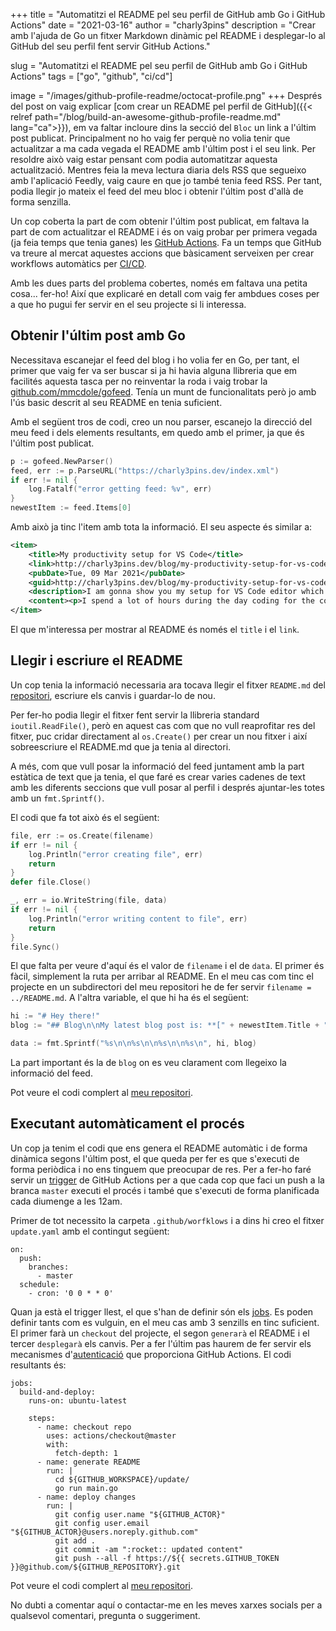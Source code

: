 +++
title = "Automatitzi el README pel seu perfil de GitHub amb Go i GitHub Actions"
date = "2021-03-16"
author = "charly3pins"
description = "Crear amb l'ajuda de Go un fitxer Markdown dinàmic pel README i desplegar-lo al GitHub del seu perfil fent servir GitHub Actions."

slug = "Automatitzi el README pel seu perfil de GitHub amb Go i GitHub Actions"
tags = ["go", "github", "ci/cd"]

image = "/images/github-profile-readme/octocat-profile.png"
+++
Després del post on vaig explicar [com crear un README pel perfil de GitHub]({{< relref path="/blog/build-an-awesome-github-profile-readme.md" lang="ca">}}), em va faltar incloure dins la secció del `Bloc` un link a l'últim post publicat. Principalment no ho vaig fer perquè no volia tenir que actualitzar a ma cada vegada el README amb l'últim post i el seu link. Per resoldre això vaig estar pensant com podia automatitzar aquesta actualització. Mentres feia la meva lectura diaria dels RSS que segueixo amb l'aplicació Feedly, vaig caure en que jo també tenia feed RSS. Per tant, podia llegir jo mateix el feed del meu bloc i obtenir l'últim post d'allà de forma senzilla.

Un cop coberta la part de com obtenir l'últim post publicat, em faltava la part de com actualitzar el README i és on vaig probar per primera vegada (ja feia temps que tenia ganes) les [GitHub Actions](https://github.com/features/actions). Fa un temps que GitHub va treure al mercat aquestes accions que bàsicament serveixen per crear workflows automàtics per [CI/CD](https://en.wikipedia.org/wiki/CI/CD).

Amb les dues parts del problema cobertes, només em faltava una petita cosa... fer-ho! Així que explicaré en detall com vaig fer ambdues coses per a que ho pugui fer servir en el seu projecte si li interessa.

## Obtenir l'últim post amb Go

Necessitava escanejar el feed del blog i ho volia fer en Go, per tant, el primer que vaig fer va ser buscar si ja hi havia alguna llibreria que em facilités aquesta tasca per no reinventar la roda i vaig trobar la [github.com/mmcdole/gofeed](https://github.com/mmcdole/gofeed). Tenía un munt de funcionalitats però jo amb l'ús basic descrit al seu README en tenia suficient.

Amb el següent tros de codi, creo un nou parser, escanejo la direcció del meu feed i dels elements resultants, em quedo amb el primer, ja que és l'últim post publicat.
```go
p := gofeed.NewParser()
feed, err := p.ParseURL("https://charly3pins.dev/index.xml")
if err != nil {
    log.Fatalf("error getting feed: %v", err)
}
newestItem := feed.Items[0]
```

Amb això  ja tinc l'item amb tota la informació. El seu aspecte és similar a:
```xml
<item>
    <title>My productivity setup for VS Code</title>
    <link>http://charly3pins.dev/blog/my-productivity-setup-for-vs-code/</link>
    <pubDate>Tue, 09 Mar 2021</pubDate>
    <guid>http://charly3pins.dev/blog/my-productivity-setup-for-vs-code/</guid>
    <description>I am gonna show you my setup for VS Code editor which makes me more productive and I feel more comfortable with the tool that I spend most of my time during the day.</description>
    <content><p>I spend a lot of hours during the day coding for the company I work for and during nights or weekends for myself, so I want to be comfortable with the tools I use constantly. One of them is my editor of code, specifically <a href="https://code.visualstudio.com/">VS Code</a>.....</content>
</item>
```

El que m'interessa per mostrar al README és només el `title` i el `link`.

## Llegir i escriure el README

Un cop tenia la informació necessaria ara tocava llegir el fitxer `README.md` del [repositori](https://github.com/charly3pins/charly3pins), escriure els canvis i guardar-lo de nou.

Per fer-ho podia llegir el fitxer fent servir la llibreria standard `ioutil.ReadFile()`, però en aquest cas com que no vull reaprofitar res del fitxer, puc cridar directament al `os.Create()` per crear un nou fitxer i així sobreescriure el README.md que ja tenia al directori.

A més, com que vull posar la informació del feed juntament amb la part estàtica de text que ja tenia, el que faré es crear varies cadenes de text amb les diferents seccions que vull posar al perfil i després ajuntar-les totes amb un `fmt.Sprintf()`.

El codi que fa tot això és el següent:
```go
file, err := os.Create(filename)
if err != nil {
	log.Println("error creating file", err)
	return
}
defer file.Close()

_, err = io.WriteString(file, data)
if err != nil {
	log.Println("error writing content to file", err)
	return
}
file.Sync()
```

El que falta per veure d'aquí és el valor de `filename` i el de `data`. El primer és fàcil, simplement la ruta per arribar al README. En el meu cas com tinc el projecte en un subdirectori del meu repositori he de fer servir `filename = ../README.md`. A l'altra variable, el que hi ha és el següent:
```go
hi := "# Hey there!"
blog := "## Blog\n\nMy latest blog post is: **[" + newestItem.Title + "](" + newestItem.Link + ")**."

data := fmt.Sprintf("%s\n\n%s\n\n%s\n\n%s\n", hi, blog)
```

La part important és la de `blog` on es veu clarament com llegeixo la informació del feed.

Pot veure el codi complert al [meu repositori](https://github.com/charly3pins/charly3pins/blob/main/update/main.go). 

## Executant automàticament el procés

Un cop ja tenim el codi que ens genera el README automàtic i de forma dinàmica segons l'últim post, el que queda per fer es que s'executi de forma periòdica i no ens tinguem que preocupar de res. Per a fer-ho faré servir un [trigger](https://docs.github.com/en/actions/reference/events-that-trigger-workflows) de GitHub Actions per a que cada cop que faci un push a la branca `master` executi el procés i també que s'executi de forma planificada cada diumenge a les 12am.

Primer de tot necessito la carpeta `.github/worfklows` i a dins hi creo el fitxer `update.yaml` amb el contingut següent:
```vim
on:
  push:
    branches:
      - master
  schedule:
    - cron: '0 0 * * 0'
```

Quan ja està el trigger llest, el que s'han de definir són els [jobs](https://docs.github.com/en/actions/reference/workflow-syntax-for-github-actions#jobs). Es poden definir tants com es vulguin, en el meu cas amb 3 senzills en tinc suficient. El primer farà un `checkout` del projecte, el segon `generarà` el README i el tercer `desplegarà` els canvis. Per a fer l'últim pas haurem de fer servir els mecanismes d'[autenticació](https://docs.github.com/en/actions/reference/authentication-in-a-workflow) que proporciona GitHub Actions. El codi resultants és:
```vim
jobs:
  build-and-deploy:
    runs-on: ubuntu-latest

    steps:
      - name: checkout repo
        uses: actions/checkout@master
        with:
          fetch-depth: 1
      - name: generate README
        run: |
          cd ${GITHUB_WORKSPACE}/update/
          go run main.go
      - name: deploy changes
        run: |
          git config user.name "${GITHUB_ACTOR}"
          git config user.email "${GITHUB_ACTOR}@users.noreply.github.com"
          git add .
          git commit -am ":rocket:: updated content"
          git push --all -f https://${{ secrets.GITHUB_TOKEN }}@github.com/${GITHUB_REPOSITORY}.git
```

Pot veure el codi complert al [meu repositori](https://github.com/charly3pins/charly3pins/blob/main/.github/workflows/update.yaml).

No dubti a comentar aquí o contactar-me en les meves xarxes socials per a qualsevol comentari, pregunta o suggeriment.
